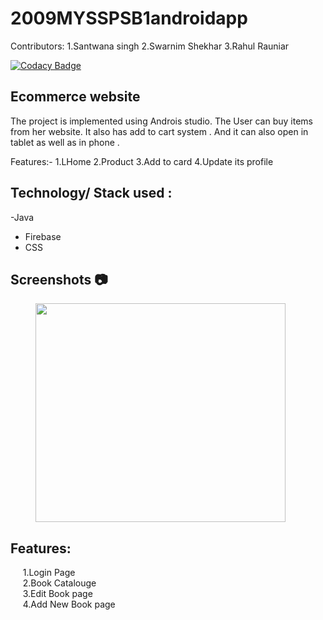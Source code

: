 # 2009MYSSPSB1androidapp

Contributors:
1.Santwana singh
2.Swarnim Shekhar
3.Rahul Rauniar



[![Codacy Badge](https://app.codacy.com/project/badge/Grade/3e93da1f0faf4e4d9c0488c14d19e838)](https://www.codacy.com/gh/99002451/2009MYSSPSB1androidapp/dashboard?utm_source=github.com&amp;utm_medium=referral&amp;utm_content=99002451/2009MYSSPSB1androidapp&amp;utm_campaign=Badge_Grade)



## Ecommerce website
The project is implemented using Androis studio. The User can buy items from her website. It also has add to cart system . And it can also open in tablet as well as in phone . 

Features:-
1.LHome
2.Product
3.Add to card
4.Update its profile

## Technology/ Stack used :
-Java
- Firebase
- CSS

## Screenshots :camera:

<p><img src="C:\Users\CTEA\Pictures\Screenshots\pasted images" width="400" height="350" hspace=40>

</p>




## Features:
&nbsp;&nbsp;&nbsp;&nbsp;&nbsp;1.Login Page<br />
&nbsp;&nbsp;&nbsp;&nbsp;&nbsp;2.Book Catalouge<br />
&nbsp;&nbsp;&nbsp;&nbsp;&nbsp;3.Edit Book page<br />
&nbsp;&nbsp;&nbsp;&nbsp;&nbsp;4.Add New Book page<br />

